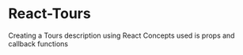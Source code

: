 # React-Tours
Creating a Tours description using React
Concepts used is props and callback functions 

